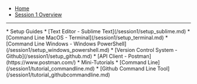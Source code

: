 <!-- docs/_sidebar.md -->

* [Home](/#demystifying-programming-dp)
* [Session 1 Overview](/session1/session1)
<hr>
* Setup Guides  
* [Text Editor - Sublime Text](/session1/setup_sublime.md)
* [Command Line MacOS - Terminal](/session1/setup_terminal.md)
* [Command Line Windows - Windows PowerShell](/session1/setup_windows_powershell.md)
* [Version Control System - Github](/session1/setup_github.md)
* [API Client - Postman](https://www.postman.com/)
* Mini-Tutorials 
* [Command Line](/session1/tutorial_commandline.md)
* [Github Command Line Tool](/session1/tutorial_githubcommandline.md)


